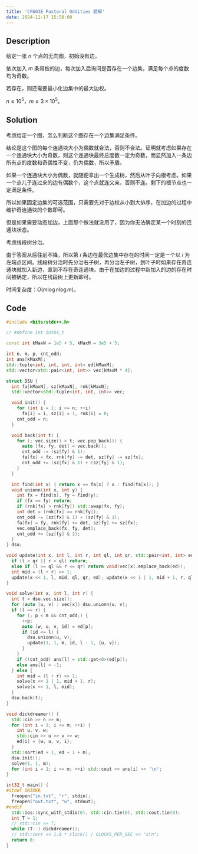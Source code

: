 ```yaml
---
title: 'CF603E Pastoral Oddities 题解'
date: 2024-11-17 15:58:00
---
```


## Description

给定一张 $n$ 个点的无向图，初始没有边。

依次加入 $m$ 条带权的边，每次加入后询问是否存在一个边集，满足每个点的度数均为奇数。

若存在，则还需要最小化边集中的最大边权。

$n \le 10^5$，$m \le 3 \times 10^5$。

## Solution

考虑给定一个图，怎么判断这个图存在一个边集满足条件。

结论是这个图的每个连通块大小为偶数就合法，否则不合法。证明就考虑如果存在一个连通块大小为奇数，则这个连通块最终总度数一定为奇数，而显然加入一条边所有点的度数和奇偶性不变，仍为偶数，所以矛盾。

如果一个连通块大小为偶数，就随便拿出一个生成树，然后从叶子向根考虑。如果一个点儿子连过来的边有偶数个，这个点就连父亲，否则不连。剩下的根节点也一定满足条件。

所以如果固定边集的可选范围，只需要先对于边权从小到大排序，在加边的过程中维护奇连通块的个数即可。

但是如果需要动态加边，上面那个做法就没用了，因为你无法确定某一个时刻的连通块状态。

考虑线段树分治。

由于答案从后往前不降，所以第 $i$ 条边在最优边集中存在的时间一定是一个以 $i$ 为左端点区间。线段树分治时先分治右子树，再分治左子树，到叶子时如果存在奇连通块就加入新边，直到不存在奇连通块。由于在加边的过程中新加入的边的存在时间被确定，所以在线段树上更新即可。

时间复杂度：$O(m\log n\log m)$。

## Code

```cpp
#include <bits/stdc++.h>

// #define int int64_t

const int kMaxN = 1e5 + 5, kMaxM = 3e5 + 5;

int n, m, p, cnt_odd;
int ans[kMaxM];
std::tuple<int, int, int, int> ed[kMaxM];
std::vector<std::pair<int, int>> vec[kMaxM * 4];

struct DSU {
  int fa[kMaxN], sz[kMaxN], rnk[kMaxN];
  std::vector<std::tuple<int, int, int>> vec;

  void init() {
    for (int i = 1; i <= n; ++i)
      fa[i] = i, sz[i] = 1, rnk[i] = 0;
    cnt_odd = n;
  }

  void back(int t) {
    for (; vec.size() > t; vec.pop_back()) {
      auto [fx, fy, det] = vec.back();
      cnt_odd -= (sz[fy] & 1);
      fa[fx] = fx, rnk[fy] -= det, sz[fy] -= sz[fx];
      cnt_odd += (sz[fx] & 1) + (sz[fy] & 1);
    }
  }

  int find(int x) { return x == fa[x] ? x : find(fa[x]); }
  void unionn(int x, int y) {
    int fx = find(x), fy = find(y);
    if (fx == fy) return;
    if (rnk[fx] > rnk[fy]) std::swap(fx, fy);
    int det = (rnk[fx] == rnk[fy]);
    cnt_odd -= (sz[fx] & 1) + (sz[fy] & 1);
    fa[fx] = fy, rnk[fy] += det, sz[fy] += sz[fx];
    vec.emplace_back(fx, fy, det);
    cnt_odd += (sz[fy] & 1);
  }
} dsu;

void update(int x, int l, int r, int ql, int qr, std::pair<int, int> ed) {
  if (l > qr || r < ql) return;
  else if (l >= ql && r <= qr) return void(vec[x].emplace_back(ed));
  int mid = (l + r) >> 1;
  update(x << 1, l, mid, ql, qr, ed), update(x << 1 | 1, mid + 1, r, ql, qr, ed);
}

void solve(int x, int l, int r) {
  int t = dsu.vec.size();
  for (auto [u, v] : vec[x]) dsu.unionn(u, v);
  if (l == r) {
    for (; p < m && cnt_odd;) {
      ++p;
      auto [w, u, v, id] = ed[p];
      if (id <= l) {
        dsu.unionn(u, v);
        update(1, 1, m, id, l - 1, {u, v});
      }
    }
    if (!cnt_odd) ans[l] = std::get<0>(ed[p]);
    else ans[l] = -1;
  } else {
    int mid = (l + r) >> 1;
    solve(x << 1 | 1, mid + 1, r);
    solve(x << 1, l, mid);
  }
  dsu.back(t);
}

void dickdreamer() {
  std::cin >> n >> m;
  for (int i = 1; i <= m; ++i) {
    int u, v, w;
    std::cin >> u >> v >> w;
    ed[i] = {w, u, v, i};
  }
  std::sort(ed + 1, ed + 1 + m);
  dsu.init();
  solve(1, 1, m);
  for (int i = 1; i <= m; ++i) std::cout << ans[i] << '\n';
}

int32_t main() {
#ifdef ORZXKR
  freopen("in.txt", "r", stdin);
  freopen("out.txt", "w", stdout);
#endif
  std::ios::sync_with_stdio(0), std::cin.tie(0), std::cout.tie(0);
  int T = 1;
  // std::cin >> T;
  while (T--) dickdreamer();
  // std::cerr << 1.0 * clock() / CLOCKS_PER_SEC << "s\n";
  return 0;
}
```